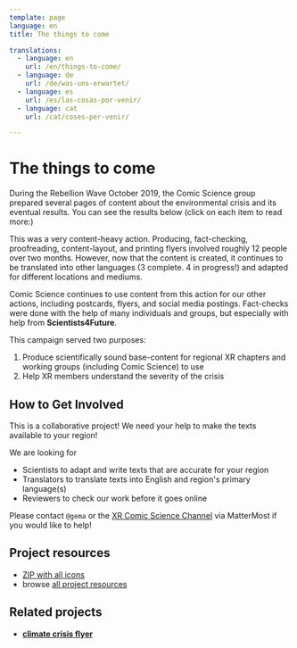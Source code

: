 ```yaml
---
template: page
language: en
title: The things to come

translations:
  - language: en
    url: /en/things-to-come/
  - language: de
    url: /de/was-uns-erwartet/
  - language: es
    url: /es/las-cosas-por-venir/
  - language: cat
    url: /cat/coses-per-venir/

---
```


# The things to come

During the Rebellion Wave October 2019, the Comic Science group prepared several pages of content about the environmental crisis and its eventual results. You can see the results below (click on each item to read more:)

<!-- @template "things-to-come-nav" -->

This was a very content-heavy action. Producing, fact-checking, proofreading, content-layout, and printing flyers involved roughly 12 people over two months. However, now that the content is created, it continues to be translated into other languages (3 complete. 4 in progress!) and adapted for different locations and mediums.

Comic Science continues to use content from this action for our other actions, including postcards, flyers, and social media postings. Fact-checks were done with the help of many individuals and groups, but especially with help from **Scientists4Future**.

This campaign served two purposes:

1. Produce scientifically sound base-content for regional XR chapters and working groups (including Comic Science) to use
2. Help XR members understand the severity of the crisis

## How to Get Involved

This is a collaborative project! We need your help to make the texts available to your region!

We are looking for

* Scientists to adapt and write texts that are accurate for your region
* Translators to translate texts into English and region's primary language(s)
* Reviewers to check our work before it goes online

Please contact `@gema` or the [XR Comic Science Channel](https://organise.earth/xrdeutschland/channels/comic_science) via MatterMost if you would like to help!

## Project resources

* [ZIP with all icons](https://resources.xrscience.earth/projects/things-to-come/svg/all-icons.zip)
* browse [all project resources](https://resources.xrscience.earth/projects/things-to-come/)

## Related projects

* **[climate crisis flyer](/en/climate-crisis-flyer)**

